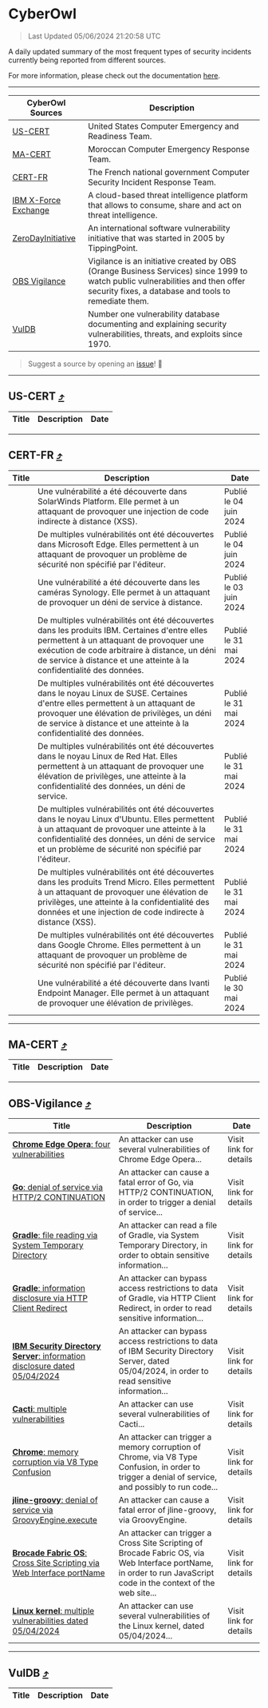 
 <div id='top'></div>

# CyberOwl

 > Last Updated 05/06/2024 21:20:58 UTC
 
 A daily updated summary of the most frequent types of security incidents currently being reported from different sources.
 
 For more information, please check out the documentation [here](./docs/README.md).
 
 ---
 |CyberOwl Sources|Description|
 |---|---|
 |[US-CERT](#us-cert-arrow_heading_up)|United States Computer Emergency and Readiness Team.|
 |[MA-CERT](#ma-cert-arrow_heading_up)|Moroccan Computer Emergency Response Team.|
 |[CERT-FR](#cert-fr-arrow_heading_up)|The French national government Computer Security Incident Response Team.|
 |[IBM X-Force Exchange](#ibmcloud-arrow_heading_up)|A cloud-based threat intelligence platform that allows to consume, share and act on threat intelligence.|
 |[ZeroDayInitiative](#zerodayinitiative-arrow_heading_up)|An international software vulnerability initiative that was started in 2005 by TippingPoint.|
 |[OBS Vigilance](#obs-vigilance-arrow_heading_up)|Vigilance is an initiative created by OBS (Orange Business Services) since 1999 to watch public vulnerabilities and then offer security fixes, a database and tools to remediate them.|
 |[VulDB](#vuldb-arrow_heading_up)|Number one vulnerability database documenting and explaining security vulnerabilities, threats, and exploits since 1970.|
 
 > Suggest a source by opening an [issue](https://github.com/karimhabush/cyberowl/issues)! :raised_hands:
 ---

## US-CERT [:arrow_heading_up:](#cyberowl)

 |Title|Description|Date|
 |---|---|---|
 
 ---

## CERT-FR [:arrow_heading_up:](#cyberowl)

 |Title|Description|Date|
 |---|---|---|
 |[](https://www.cert.ssi.gouv.fr/avis/CERTFR-2024-AVI-0462/)|Une vulnérabilité a été découverte dans SolarWinds Platform. Elle permet à un attaquant de provoquer une injection de code indirecte à distance (XSS).|Publié le 04 juin 2024|
 |[](https://www.cert.ssi.gouv.fr/avis/CERTFR-2024-AVI-0461/)|De multiples vulnérabilités ont été découvertes dans Microsoft Edge. Elles permettent à un attaquant de provoquer un problème de sécurité non spécifié par l'éditeur.|Publié le 04 juin 2024|
 |[](https://www.cert.ssi.gouv.fr/avis/CERTFR-2024-AVI-0460/)|Une vulnérabilité a été découverte dans les caméras Synology. Elle permet à un attaquant de provoquer un déni de service à distance.|Publié le 03 juin 2024|
 |[](https://www.cert.ssi.gouv.fr/avis/CERTFR-2024-AVI-0459/)|De multiples vulnérabilités ont été découvertes dans les produits IBM. Certaines d'entre elles permettent à un attaquant de provoquer une exécution de code arbitraire à distance, un déni de service à distance et une atteinte à la confidentialité des données.|Publié le 31 mai 2024|
 |[](https://www.cert.ssi.gouv.fr/avis/CERTFR-2024-AVI-0458/)|De multiples vulnérabilités ont été découvertes dans le noyau Linux de SUSE. Certaines d'entre elles permettent à un attaquant de provoquer une élévation de privilèges, un déni de service à distance et une atteinte à la confidentialité des données.|Publié le 31 mai 2024|
 |[](https://www.cert.ssi.gouv.fr/avis/CERTFR-2024-AVI-0457/)|De multiples vulnérabilités ont été découvertes dans le noyau Linux de Red Hat. Elles permettent à un attaquant de provoquer une élévation de privilèges, une atteinte à la confidentialité des données, un déni de service.|Publié le 31 mai 2024|
 |[](https://www.cert.ssi.gouv.fr/avis/CERTFR-2024-AVI-0456/)|De multiples vulnérabilités ont été découvertes dans le noyau Linux d'Ubuntu. Elles permettent à un attaquant de provoquer une atteinte à la confidentialité des données, un déni de service et un problème de sécurité non spécifié par l'éditeur.|Publié le 31 mai 2024|
 |[](https://www.cert.ssi.gouv.fr/avis/CERTFR-2024-AVI-0455/)|De multiples vulnérabilités ont été découvertes dans les produits Trend Micro. Elles permettent à un attaquant de provoquer une élévation de privilèges, une atteinte à la confidentialité des données et une injection de code indirecte à distance (XSS).|Publié le 31 mai 2024|
 |[](https://www.cert.ssi.gouv.fr/avis/CERTFR-2024-AVI-0454/)|De multiples vulnérabilités ont été découvertes dans Google Chrome. Elles permettent à un attaquant de provoquer un problème de sécurité non spécifié par l'éditeur.|Publié le 31 mai 2024|
 |[](https://www.cert.ssi.gouv.fr/avis/CERTFR-2024-AVI-0453/)|Une vulnérabilité a été découverte dans Ivanti Endpoint Manager. Elle permet à un attaquant de provoquer une élévation de privilèges.|Publié le 30 mai 2024|
 
 ---

## MA-CERT [:arrow_heading_up:](#cyberowl)

 |Title|Description|Date|
 |---|---|---|
 
 ---

## OBS-Vigilance [:arrow_heading_up:](#cyberowl)

 |Title|Description|Date|
 |---|---|---|
 |[<a href="https://vigilance.fr/vulnerability/Chrome-Edge-Opera-four-vulnerabilities-42194" class="noirorange"><b>Chrome  Edge  Opera</b>: four vulnerabilities</a>](https://vigilance.fr/vulnerability/Chrome-Edge-Opera-four-vulnerabilities-42194)|An attacker can use several vulnerabilities of Chrome  Edge  Opera...|Visit link for details|
 |[<a href="https://vigilance.fr/vulnerability/Go-denial-of-service-via-HTTP-2-CONTINUATION-43977" class="noirorange"><b>Go</b>: denial of service via HTTP/2 CONTINUATION</a>](https://vigilance.fr/vulnerability/Go-denial-of-service-via-HTTP-2-CONTINUATION-43977)|An attacker can cause a fatal error of Go, via HTTP/2 CONTINUATION, in order to trigger a denial of service...|Visit link for details|
 |[<a href="https://vigilance.fr/vulnerability/Gradle-file-reading-via-System-Temporary-Directory-43976" class="noirorange"><b>Gradle</b>: file reading via System Temporary Directory</a>](https://vigilance.fr/vulnerability/Gradle-file-reading-via-System-Temporary-Directory-43976)|An attacker can read a file of Gradle, via System Temporary Directory, in order to obtain sensitive information...|Visit link for details|
 |[<a href="https://vigilance.fr/vulnerability/Gradle-information-disclosure-via-HTTP-Client-Redirect-43975" class="noirorange"><b>Gradle</b>: information disclosure via HTTP Client Redirect</a>](https://vigilance.fr/vulnerability/Gradle-information-disclosure-via-HTTP-Client-Redirect-43975)|An attacker can bypass access restrictions to data of Gradle, via HTTP Client Redirect, in order to read sensitive information...|Visit link for details|
 |[<a href="https://vigilance.fr/vulnerability/IBM-Security-Directory-Server-information-disclosure-dated-05-04-2024-43974" class="noirorange"><b>IBM Security Directory Server</b>: information disclosure dated 05/04/2024</a>](https://vigilance.fr/vulnerability/IBM-Security-Directory-Server-information-disclosure-dated-05-04-2024-43974)|An attacker can bypass access restrictions to data of IBM Security Directory Server, dated 05/04/2024, in order to read sensitive information...|Visit link for details|
 |[<a href="https://vigilance.fr/vulnerability/Cacti-multiple-vulnerabilities-42183" class="noirorange"><b>Cacti</b>: multiple vulnerabilities</a>](https://vigilance.fr/vulnerability/Cacti-multiple-vulnerabilities-42183)|An attacker can use several vulnerabilities of Cacti...|Visit link for details|
 |[<a href="https://vigilance.fr/vulnerability/Chrome-memory-corruption-via-V8-Type-Confusion-40014" class="noirorange"><b>Chrome</b>: memory corruption via V8 Type Confusion</a>](https://vigilance.fr/vulnerability/Chrome-memory-corruption-via-V8-Type-Confusion-40014)|An attacker can trigger a memory corruption of Chrome, via V8 Type Confusion, in order to trigger a denial of service, and possibly to run code...|Visit link for details|
 |[<a href="https://vigilance.fr/vulnerability/jline-groovy-denial-of-service-via-GroovyEngine-execute-43973" class="noirorange"><b>jline-groovy</b>: denial of service via GroovyEngine.execute</a>](https://vigilance.fr/vulnerability/jline-groovy-denial-of-service-via-GroovyEngine-execute-43973)|An attacker can cause a fatal error of jline-groovy, via GroovyEngine.|Visit link for details|
 |[<a href="https://vigilance.fr/vulnerability/Brocade-Fabric-OS-Cross-Site-Scripting-via-Web-Interface-portName-43972" class="noirorange"><b>Brocade Fabric OS</b>: Cross Site Scripting via Web Interface portName</a>](https://vigilance.fr/vulnerability/Brocade-Fabric-OS-Cross-Site-Scripting-via-Web-Interface-portName-43972)|An attacker can trigger a Cross Site Scripting of Brocade Fabric OS, via Web Interface portName, in order to run JavaScript code in the context of the web site...|Visit link for details|
 |[<a href="https://vigilance.fr/vulnerability/Linux-kernel-multiple-vulnerabilities-dated-05-04-2024-43971" class="noirorange"><b>Linux kernel</b>: multiple vulnerabilities dated 05/04/2024</a>](https://vigilance.fr/vulnerability/Linux-kernel-multiple-vulnerabilities-dated-05-04-2024-43971)|An attacker can use several vulnerabilities of the Linux kernel, dated 05/04/2024...|Visit link for details|
 
 ---

## VulDB [:arrow_heading_up:](#cyberowl)

 |Title|Description|Date|
 |---|---|---|
 